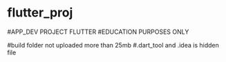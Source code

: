 # flutter_proj

#APP_DEV PROJECT FLUTTER
#EDUCATION PURPOSES ONLY

#build folder not uploaded more than 25mb
#.dart_tool and .idea is hidden file

